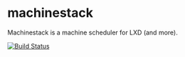 # machinestack

Machinestack is a machine scheduler for LXD (and more).

[![Build Status](https://travis-ci.org/faststackco/machinestack.svg?branch=master)](https://travis-ci.org/faststackco/machinestack)
